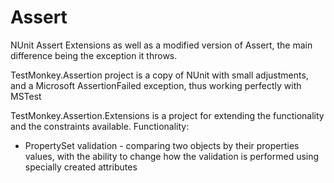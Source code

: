Assert
======

NUnit Assert Extensions as well as a modified version of Assert, the main difference being the exception it throws.

TestMonkey.Assertion project is a copy of NUnit with small adjustments, and a Microsoft AssertionFailed exception,
thus working perfectly with MSTest

TestMonkey.Assertion.Extensions is a project for extending the functionality and the constraints available.
Functionality:
  - PropertySet validation - comparing two objects by their properties values, with the ability to change how the 
    validation is performed using specially created attributes
